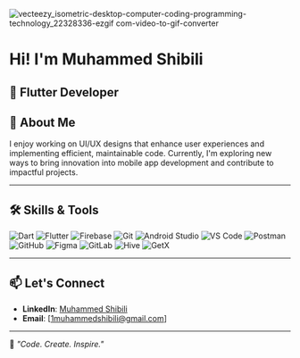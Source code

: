 ![vecteezy_isometric-desktop-computer-coding-programming-technology_22328336-ezgif com-video-to-gif-converter](https://github.com/user-attachments/assets/1078cecd-9cf9-4c36-b262-41939584116b)
# Hi! I'm Muhammed Shibili  

🚀 **Flutter Developer**
---

## 🌟 About Me  

I enjoy working on UI/UX designs that enhance user experiences and implementing efficient, maintainable code.
Currently, I'm exploring new ways to bring innovation into mobile app development and contribute to impactful projects.  

---

## 🛠️ Skills & Tools

![Dart](https://img.shields.io/badge/-Dart-0175C2?logo=dart&logoColor=white&style=flat) ![Flutter](https://img.shields.io/badge/-Flutter-02569B?logo=flutter&logoColor=white&style=flat) ![Firebase](https://img.shields.io/badge/-Firebase-FFCA28?logo=firebase&logoColor=black&style=flat) ![Git](https://img.shields.io/badge/-Git-F05032?logo=git&logoColor=white&style=flat)  ![Android Studio](https://img.shields.io/badge/-Android%20Studio-3DDC84?logo=android-studio&logoColor=white&style=flat)  ![VS Code](https://img.shields.io/badge/-VS%20Code-007ACC?logo=visual-studio-code&logoColor=white&style=flat)  ![Postman](https://img.shields.io/badge/-Postman-FF6C37?logo=postman&logoColor=white&style=flat) ![GitHub](https://img.shields.io/badge/-GitHub-181717?logo=github&logoColor=white&style=flat)  ![Figma](https://img.shields.io/badge/-Figma-F24E1E?logo=figma&logoColor=white&style=flat)  ![GitLab](https://img.shields.io/badge/-GitLab-FCA121?logo=gitlab&logoColor=white&style=flat)  ![Hive](https://img.shields.io/badge/-Hive-FF6600?logo=hive&logoColor=white&style=flat) ![GetX](https://img.shields.io/badge/-GetX-0175C2?logo=flutter&logoColor=white&style=flat)
 
---

## 📫 Let's Connect  

- **LinkedIn**: [Muhammed Shibili](https://linkedin.com/in/1Muhammed-Shibili)  
- **Email**: [1muhammedshibili@gmail.com]  

---

🌟 *"Code. Create. Inspire."*    
